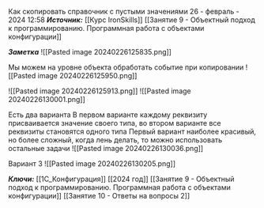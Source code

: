 
Как скопировать справочник с пустыми значениями
 26 - февраль - 2024  12:58 
***Источник:***  [[Курс IronSkills]] [[Занятие 9 - Объектный подход к программированию. Программная работа с объектами конфигурации]]

***Заметка*** 
![[Pasted image 20240226125835.png]]

Мы можем на уровне объекта обработать событие при копировании
![[Pasted image 20240226125950.png]]

![[Pasted image 20240226125913.png]]
![[Pasted image 20240226130001.png]]

Есть два варианта
В первом варианте каждому реквизиту присваивается значение своего типа, во втором варианте все реквизиты становятся одного типа
Первый вариант наиболее красивый, но более сложный, когда лень делать, то можно использовать остальные задачи
![[Pasted image 20240226130036.png]]


Вариант 3
![[Pasted image 20240226130205.png]]

***Ключи:*** [[1С_Конфигурация]] [[2024 год]]  [[Занятие 9 - Объектный подход к программированию. Программная работа с объектами конфигурации]] [[Занятие 10 - Ответы на вопросы 2]]